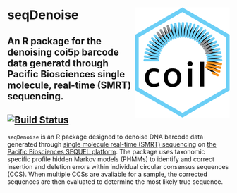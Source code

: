 # seqDenoise <img src="man/coilHex.png" align="right"/>
## An R package for the denoising coi5p barcode data generatd through Pacific Biosciences single molecule, real-time (SMRT) sequencing.
[![Build Status](https://travis-ci.com/CNuge/seqdenoise.svg?token=H6eQaqsE1kLqYX3zZ1Xz&branch=master)](https://travis-ci.com/CNuge/seqdenoise)
--------------------------------------------------------

`seqDenoise` is an R package designed to denoise DNA barcode data generated through [single molecule real-time (SMRT) sequencing](https://www.pacb.com/smrt-science/smrt-sequencing/) on [the Pacific Biosciences SEQUEL platform](https://www.pacb.com/products-and-services/sequel-system/). The package uses taxonomic specific profile hidden Markov models (PHMMs) to identify and correct insertion and deletion errors within individual circular consensus sequences (CCS). When multiple CCSs are avaliable for a sample, the corrected sequences are then evaluated to determine the most likely true sequence.





